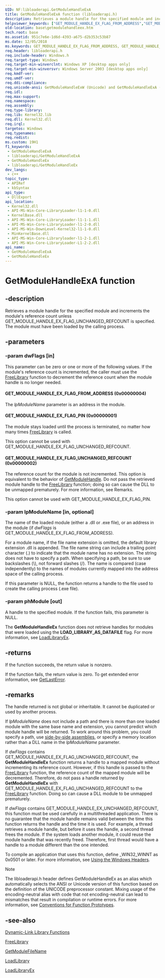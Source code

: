 ```yaml
---
UID: NF:libloaderapi.GetModuleHandleExA
title: GetModuleHandleExA function (libloaderapi.h)
description: Retrieves a module handle for the specified module and increments the module's reference count unless GET_MODULE_HANDLE_EX_FLAG_UNCHANGED_REFCOUNT is specified. The module must have been loaded by the calling process.
helpviewer_keywords: ["GET_MODULE_HANDLE_EX_FLAG_FROM_ADDRESS","GET_MODULE_HANDLE_EX_FLAG_PIN","GET_MODULE_HANDLE_EX_FLAG_UNCHANGED_REFCOUNT","GetModuleHandleEx","GetModuleHandleEx function","GetModuleHandleExA","GetModuleHandleExW","_win32_getmodulehandleex","base.getmodulehandleex","libloaderapi/GetModuleHandleEx","libloaderapi/GetModuleHandleExA","libloaderapi/GetModuleHandleExW","winbase/GetModuleHandleEx","winbase/GetModuleHandleExA","winbase/GetModuleHandleExW"]
old-location: base\getmodulehandleex.htm
tech.root: base
ms.assetid: 951c7e6e-1d6d-4393-a675-d2b353c53b87
ms.date: 12/05/2018
ms.keywords: GET_MODULE_HANDLE_EX_FLAG_FROM_ADDRESS, GET_MODULE_HANDLE_EX_FLAG_PIN, GET_MODULE_HANDLE_EX_FLAG_UNCHANGED_REFCOUNT, GetModuleHandleEx, GetModuleHandleEx function, GetModuleHandleExA, GetModuleHandleExW, _win32_getmodulehandleex, base.getmodulehandleex, libloaderapi/GetModuleHandleEx, libloaderapi/GetModuleHandleExA, libloaderapi/GetModuleHandleExW, winbase/GetModuleHandleEx, winbase/GetModuleHandleExA, winbase/GetModuleHandleExW
req.header: libloaderapi.h
req.include-header: Windows.h
req.target-type: Windows
req.target-min-winverclnt: Windows XP [desktop apps only]
req.target-min-winversvr: Windows Server 2003 [desktop apps only]
req.kmdf-ver: 
req.umdf-ver: 
req.ddi-compliance: 
req.unicode-ansi: GetModuleHandleExW (Unicode) and GetModuleHandleExA (ANSI)
req.idl: 
req.max-support: 
req.namespace: 
req.assembly: 
req.type-library: 
req.lib: Kernel32.lib
req.dll: Kernel32.dll
req.irql: 
targetos: Windows
req.typenames: 
req.redist: 
ms.custom: 19H1
f1_keywords:
 - GetModuleHandleExA
 - libloaderapi/GetModuleHandleExA
 - GetModuleHandleEx
 - libloaderapi/GetModuleHandleEx
dev_langs:
 - c++
topic_type:
 - APIRef
 - kbSyntax
api_type:
 - DllExport
api_location:
 - Kernel32.dll
 - API-MS-Win-Core-LibraryLoader-l1-1-0.dll
 - KernelBase.dll
 - API-MS-Win-Core-LibraryLoader-l1-1-1.dll
 - API-MS-Win-Core-LibraryLoader-l1-2-0.dll
 - API-MS-Win-DownLevel-Kernel32-l1-1-0.dll
 - MinKernelBase.dll
 - API-MS-Win-Core-Libraryloader-l1-2-1.dll
 - API-MS-Win-Core-LibraryLoader-L1-2-2.dll
api_name:
 - GetModuleHandleExA
 - GetModuleHandleEx
---
```


# GetModuleHandleExA function


## -description

Retrieves a module handle for the specified module and increments the module's reference count unless GET_MODULE_HANDLE_EX_FLAG_UNCHANGED_REFCOUNT is specified. The module must have been loaded by the calling process.

## -parameters

### -param dwFlags [in]

This parameter can be zero or one or more of the following values. If the module's reference count is incremented, the caller must use the <a href="/windows/desktop/api/libloaderapi/nf-libloaderapi-freelibrary">FreeLibrary</a> function to decrement the reference count when the module handle is no longer needed.



#### GET_MODULE_HANDLE_EX_FLAG_FROM_ADDRESS (0x00000004)

The <i>lpModuleName</i> parameter is an address in the module.



#### GET_MODULE_HANDLE_EX_FLAG_PIN (0x00000001)

The module stays loaded until the process is terminated, no matter how many times 
<a href="/windows/desktop/api/libloaderapi/nf-libloaderapi-freelibrary">FreeLibrary</a> is called. 




This option cannot be used with GET_MODULE_HANDLE_EX_FLAG_UNCHANGED_REFCOUNT.



#### GET_MODULE_HANDLE_EX_FLAG_UNCHANGED_REFCOUNT (0x00000002)

The reference count for the module is not incremented. This option is equivalent to the behavior of 
<a href="/windows/desktop/api/libloaderapi/nf-libloaderapi-getmodulehandlea">GetModuleHandle</a>. Do not pass the retrieved module handle to the <a href="/windows/desktop/api/libloaderapi/nf-libloaderapi-freelibrary">FreeLibrary</a> function; doing so can cause the DLL to be unmapped prematurely. For more information, see Remarks. 




This option cannot be used with GET_MODULE_HANDLE_EX_FLAG_PIN.

### -param lpModuleName [in, optional]

The name of the loaded module (either a .dll or .exe file), or an address in the module (if <i>dwFlags</i> is GET_MODULE_HANDLE_EX_FLAG_FROM_ADDRESS). 




For a module name, if the file name extension is omitted, the default library extension .dll is appended. The file name string can include a trailing point character (.) to indicate that the module name has no extension. The string does not have to specify a path. When specifying a path, be sure to use backslashes (\\), not forward slashes (/). The name is compared (case independently) to the names of modules currently mapped into the address space of the calling process.

If this parameter is NULL, the function returns a handle to the file used to create the calling process (.exe file).

### -param phModule [out]

A handle to the specified module. If the function fails, this parameter is NULL.

The <b>GetModuleHandleEx</b> function does not retrieve handles for modules that were loaded using the <b>LOAD_LIBRARY_AS_DATAFILE</b> flag. For more information, see <a href="/windows/desktop/api/libloaderapi/nf-libloaderapi-loadlibraryexa">LoadLibraryEx</a>.

## -returns

If the function succeeds, the return value is nonzero.

If the function fails, the return value is zero. To get extended error information, see 
<a href="/windows/desktop/api/errhandlingapi/nf-errhandlingapi-getlasterror">GetLastError</a>.

## -remarks

The handle returned is not global or inheritable. It cannot be duplicated or used by another process.

If <i>lpModuleName</i> does not include a path and there is more than one loaded module with the same base name and extension, you cannot predict which module handle will be returned. To work around this problem, you could specify a path, use <a href="/windows/desktop/Msi/side-by-side-assemblies">side-by-side assemblies</a>, or specify a memory location rather than a DLL name in the <i>lpModuleName</i> parameter. 

If <i>dwFlags</i> contains GET_MODULE_HANDLE_EX_FLAG_UNCHANGED_REFCOUNT, the <b>GetModuleHandleEx</b> function returns a handle to a mapped module without incrementing its reference count. However, if this handle is passed to the <a href="/windows/desktop/api/libloaderapi/nf-libloaderapi-freelibrary">FreeLibrary</a> function, the reference count of the mapped module will be decremented. Therefore, do not pass a handle returned by <b>GetModuleHandleEx</b> with GET_MODULE_HANDLE_EX_FLAG_UNCHANGED_REFCOUNT to the 
<a href="/windows/desktop/api/libloaderapi/nf-libloaderapi-freelibrary">FreeLibrary</a> function. Doing so can cause a DLL module to be unmapped prematurely.

If <i>dwFlags</i> contains GET_MODULE_HANDLE_EX_UNCHANGED_REFCOUNT, this function must be used carefully in a multithreaded application. There is no guarantee that the module handle remains valid between the time this function returns the handle and the time it is used. For example, a thread retrieves a module handle, but before it uses the handle, a second thread frees the module. If the system loads another module, it could reuse the module handle that was recently freed. Therefore, first thread would have a handle to a module different than the one intended.

To compile an application that uses this function, define _WIN32_WINNT as 0x0501 or later. For more information, see 
<a href="/windows/desktop/WinProg/using-the-windows-headers">Using the Windows Headers</a>.





> [!NOTE]
> The libloaderapi.h header defines GetModuleHandleEx as an alias which automatically selects the ANSI or Unicode version of this function based on the definition of the UNICODE preprocessor constant. Mixing usage of the encoding-neutral alias with code that not encoding-neutral can lead to mismatches that result in compilation or runtime errors. For more information, see [Conventions for Function Prototypes](/windows/win32/intl/conventions-for-function-prototypes).

## -see-also

<a href="/windows/desktop/Dlls/dynamic-link-library-functions">Dynamic-Link Library Functions</a>



<a href="/windows/desktop/api/libloaderapi/nf-libloaderapi-freelibrary">FreeLibrary</a>



<a href="/windows/desktop/api/libloaderapi/nf-libloaderapi-getmodulefilenamea">GetModuleFileName</a>



<a href="/windows/desktop/api/libloaderapi/nf-libloaderapi-loadlibrarya">LoadLibrary</a>



<a href="/windows/desktop/api/libloaderapi/nf-libloaderapi-loadlibraryexa">LoadLibraryEx</a>

